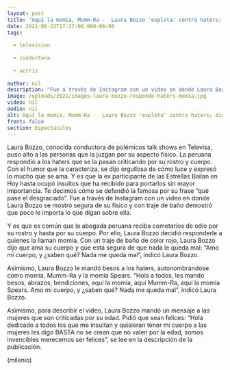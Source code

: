 ```yaml
---
layout: post
title: "Aquí la momia, Mumm-Ra -  Laura Bozzo 'explota' contra haters; dice que ama su cuerpo"
date: 2021-06-23T17:27:00.000-06:00
tags:
  
  - television
  
  - conductora
  
  - actriz
  
author: nil
description: "Fue a través de Instagram con un video en donde Laura Bozzo se mostró segura de su físico y con traje de baño demostró que poco le importa lo que digan sobre ella. ¿Cómo le respondió a los haters? "
image: /uploads/2021/images-laura-bozzo-responde-haters-momia.jpg
video: nil
audio: nil
alt: Aquí la momia, Mumm-Ra -  Laura Bozzo 'explota' contra haters; dice que ama su cuerpo
front: false
section: Espectáculos
---
```


Laura Bozzo, conocida conductora de polémicos talk shows en Televisa, puso alto a las personas que la juzgan por su aspecto físico. La peruana respondió a los haters que se la pasan criticando por su rostro y cuerpo. Con el humor que la caracteriza, se dijo orgullosa de cómo luce y expresó lo mucho que se ama. Y es que la ex participante de las Estrellas Bailan en Hoy hasta ocupó insultos que ha recibido para portarlos sin mayor importancia. Te decimos cómo se defendió la famosa por su frase “qué pase el desgraciado”. Fue a través de Instagram con un video en donde Laura Bozzo se mostró segura de su físico y con traje de baño demostró que poco le importa lo que digan sobre ella. 

Y es que es común que la abogada peruana reciba cometarios de odio por su rostro y hasta por su cuerpo. Por ello, Laura Bozzo decidió responderle a quienes la llaman momia. Con un traje de baño de color rojo, Laura Bozzo dijo que ama su cuerpo y que está segura de que nada le queda mal: “Amo mi cuerpo, y ¿saben qué? Nada me queda mal”, indicó Laura Bozzo. 

Asimismo, Laura Bozzo le mandó besos a los haters, autonombrándose como momia, Mumm-Ra y la momia Spears. “Hola a todos, les mando besos, abrazos, bendiciones, aquí la momia, aquí Mumm-Ra, aquí la momia Spears. Amo mi cuerpo, y ¿saben qué? Nada me queda mal”, indicó Laura Bozzo.

Asimismo, para describir el video, Laura Bozzo mandó un mensaje a las mujeres que son criticadas por su edad. Pidió que sean felices: “Hola dedicado a todos los que me insultan y quisieran tener mi cuerpo a las mujeres les digo BASTA no se crean que no valen por la edad, somos invencibles merecemos ser felices”, se lee en la descripción de la publicación. 

(milenio)